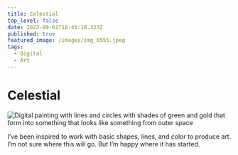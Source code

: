 ```yaml
---
title: Celestial
top_level: false
date: 2023-09-01T18:45:18.323Z
published: true
featured_image: /images/img_0555.jpeg
tags:
  - Digital
  - Art
---
```

# Celestial

![Digital painting with lines and circles with shades of green and gold that form into something that looks like something from outer space](/images/img_0555.jpeg "Digital painting with lines and circles with shades of green and gold that form into something that looks like something from outer space")

I’ve been inspired to work with basic shapes, lines, and color to produce art. I’m not sure where this will go. But I’m happy where it has started.